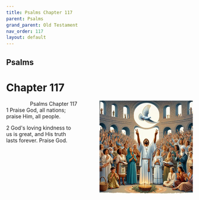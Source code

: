 ```yaml
---
title: Psalms Chapter 117
parent: Psalms
grand_parent: Old Testament
nav_order: 117
layout: default
---
```


## Psalms

# Chapter 117

<div style="clear: both; text-align: right;">
    <img src="/assets/Image/Psalms/500/117.jpg" alt="Psalms Chapter 117" class="chapter-image" style="max-width: 50%; height: auto; float: right; margin: 0 0 10px 10px; padding-left: 10%;">
    <figcaption style="font-size: 14px;">Psalms Chapter 117</figcaption>
</div>
1 Praise God, all nations; praise Him, all people.

2 God's loving kindness to us is great, and His truth lasts forever. Praise God.



